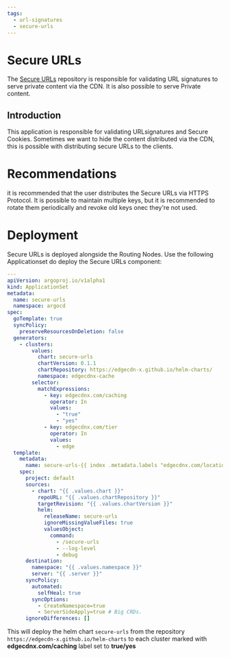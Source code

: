 ```yaml
---
tags:
  - url-signatures
  - secure-urls
---
```

# Secure URLs

The [Secure URLs](https://github.com/EdgeCDN-X/secure-urls) repository is responsible for validating URL signatures to serve private content via the CDN. It is also possible to serve Private content.

## Introduction
This application is responsible for validating URLsignatures and Secure Cookies. Sometimes we want to hide the content distributed via the CDN, this is possible with distributing secure URLs to the clients.

# Recommendations
it is recommended that the user distributes the Secure URLs via HTTPS Protocol. It is possible to maintain multiple keys, but it is recommended to rotate them periodically and revoke old keys onec they're not used.

# Deployment
Secure URLs is deployed alongside the Routing Nodes. Use the following Applicationset do deploy the Secure URLs component:

```yaml
---
apiVersion: argoproj.io/v1alpha1
kind: ApplicationSet
metadata:
  name: secure-urls
  namespace: argocd
spec:
  goTemplate: true
  syncPolicy:
    preserveResourcesOnDeletion: false
  generators:
    - clusters:
        values:
          chart: secure-urls
          chartVersion: 0.1.1
          chartRepository: https://edgecdn-x.github.io/helm-charts/
          namespace: edgecdnx-cache
        selector:
          matchExpressions:
            - key: edgecdnx.com/caching
              operator: In
              values:
                - "true"
                - "yes"
            - key: edgecdnx.com/tier
              operator: In
              values:
                - edge
  template:
    metadata:
      name: secure-urls-{{ index .metadata.labels "edgecdnx.com/location" }}
    spec:
      project: default
      sources:
        - chart: "{{ .values.chart }}"
          repoURL: "{{ .values.chartRepository }}"
          targetRevision: "{{ .values.chartVersion }}"
          helm:
            releaseName: secure-urls
            ignoreMissingValueFiles: true
            valuesObject:
              command:
                - /secure-urls
                - --log-level
                - debug
      destination:
        namespace: "{{ .values.namespace }}"
        server: "{{ .server }}"
      syncPolicy:
        automated:
          selfHeal: true
        syncOptions:
          - CreateNamespace=true
          - ServerSideApply=true # Big CRDs.
      ignoreDifferences: []
```

This will deploy the helm chart `secure-urls` from the repository `https://edgecdn-x.github.io/helm-charts` to each cluster marked with **edgecdnx.com/caching** label set to **true/yes**